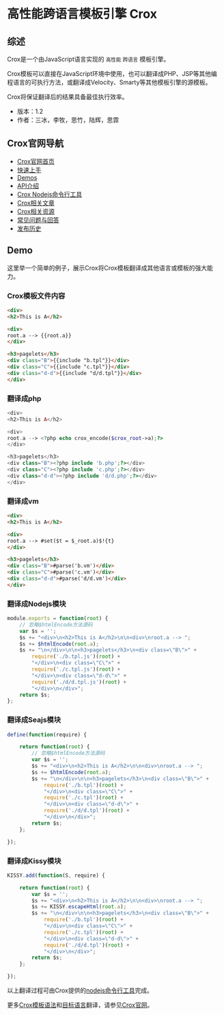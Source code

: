 # 高性能跨语言模板引擎 Crox

## 综述

Crox是一个由JavaScript语言实现的 `高性能` `跨语言` 模板引擎。

Crox模板可以直接在JavaScript环境中使用，也可以翻译成PHP、JSP等其他编程语言的可执行方法，或翻译成Velocity、Smarty等其他模板引擎的源模板。

Crox将保证翻译后的结果具备最佳执行效率。

* 版本：1.2
* 作者：三冰，李牧，思竹，陆辉，思霏

## Crox官网导航

- [Crox官网首页](http://thx.github.io/crox/)
- [快速上手](http://thx.github.io/crox/tutorials)
- [Demos](http://thx.github.io/crox/demos)
- [API介绍](http://thx.github.io/crox/apis)
- [Crox Nodejs命令行工具](http://thx.github.io/crox/apis/nodejs-api/)
- [Crox相关文章](http://thx.github.io/crox/articles)
- [Crox相关资源](http://thx.github.io/crox/resources)
- [常见问题与回答](http://thx.github.io/crox/faq)
- [发布历史](http://thx.github.io/crox/releases)

## Demo

这里举一个简单的例子，展示Crox将Crox模板翻译成其他语言或模板的强大能力。

### Crox模板文件内容

```html
<div>
<h2>This is A</h2>

<div>
root.a --> {{root.a}}
</div>

<h3>pagelets</h3>
<div class="B">{{include "b.tpl"}}</div>
<div class="C">{{include "c.tpl"}}</div>
<div class="d-d">{{include "d/d.tpl"}}</div>
</div>
```

### 翻译成php

```php
<div>
<h2>This is A</h2>

<div>
root.a --> <?php echo crox_encode($crox_root->a);?>
</div>

<h3>pagelets</h3>
<div class="B"><?php include 'b.php';?></div>
<div class="C"><?php include 'c.php';?></div>
<div class="d-d"><?php include 'd/d.php';?></div>
</div>
```

### 翻译成vm

```html
<div>
<h2>This is A</h2>

<div>
root.a --> #set($t = $_root.a)$!{t}
</div>

<h3>pagelets</h3>
<div class="B">#parse('b.vm')</div>
<div class="C">#parse('c.vm')</div>
<div class="d-d">#parse('d/d.vm')</div>
</div>
```

### 翻译成Nodejs模块

```js
module.exports = function(root) {
    // 忽略$htmlEncode方法源码
    var $s = '';
    $s += "<div>\n<h2>This is A</h2>\n\n<div>\nroot.a --> ";
    $s += $htmlEncode(root.a);
    $s += "\n</div>\n\n<h3>pagelets</h3>\n<div class=\"B\">" +
        require('./b.tpl.js')(root) +
        "</div>\n<div class=\"C\">" +
        require('./c.tpl.js')(root) +
        "</div>\n<div class=\"d-d\">" +
        require('./d/d.tpl.js')(root) +
        "</div>\n</div>";
    return $s;
};
```

### 翻译成Seajs模块

```js
define(function(require) {

    return function(root) {
        // 忽略$htmlEncode方法源码
        var $s = '';
        $s += "<div>\n<h2>This is A</h2>\n\n<div>\nroot.a --> ";
        $s += $htmlEncode(root.a);
        $s += "\n</div>\n\n<h3>pagelets</h3>\n<div class=\"B\">" +
            require('./b.tpl')(root) +
            "</div>\n<div class=\"C\">" +
            require('./c.tpl')(root) +
            "</div>\n<div class=\"d-d\">" +
            require('./d/d.tpl')(root) +
            "</div>\n</div>";
        return $s;
    };

});
```

### 翻译成Kissy模块

```js
KISSY.add(function(S, require) {

    return function(root) {
        var $s = '';
        $s += "<div>\n<h2>This is A</h2>\n\n<div>\nroot.a --> ";
        $s += KISSY.escapeHtml(root.a);
        $s += "\n</div>\n\n<h3>pagelets</h3>\n<div class=\"B\">" +
            require('./b.tpl')(root) +
            "</div>\n<div class=\"C\">" +
            require('./c.tpl')(root) +
            "</div>\n<div class=\"d-d\">" +
            require('./d/d.tpl')(root) +
            "</div>\n</div>";
        return $s;
    };

});
```

以上翻译过程可由Crox提供的[nodejs命令行工具](http://thx.github.io/crox/apis/nodejs-api/)完成。

更多[Crox模板语法](http://thx.github.io/crox/apis/tpl-api/)和[目标语言](http://thx.github.io/crox/demos/)翻译，请参见[Crox官网](http://thx.github.io/crox/)。
